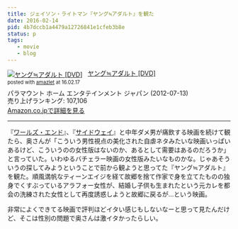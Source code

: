 ```yaml
---
title: ジェイソン・ライトマン『ヤング≒アダルト』を観た
date: 2016-02-14
pid: 4b7dccb1a4479a12726841e1cfeb3b8e
status: p
tags:
   - movie
   - blog
---
```


<div class="amazlet-box" style="margin-bottom:0px;"><div class="amazlet-image" style="float:left;margin:0px 12px 1px 0px;"><a href="http://www.amazon.co.jp/exec/obidos/ASIN/B007T4BET6/dotimpact-22/ref=nosim/" name="amazletlink" target="_blank"><img src="http://ecx.images-amazon.com/images/I/51xQBhuRoKL._SL160_.jpg" alt="ヤング≒アダルト [DVD]" style="border: none;" /></a></div><div class="amazlet-info" style="line-height:120%; margin-bottom: 10px"><div class="amazlet-name" style="margin-bottom:10px;line-height:120%"><a href="http://www.amazon.co.jp/exec/obidos/ASIN/B007T4BET6/dotimpact-22/ref=nosim/" name="amazletlink" target="_blank">ヤング≒アダルト [DVD]</a><div class="amazlet-powered-date" style="font-size:80%;margin-top:5px;line-height:120%">posted with <a href="http://www.amazlet.com/" title="amazlet" target="_blank">amazlet</a> at 16.02.17</div></div><div class="amazlet-detail">パラマウント ホーム エンタテインメント ジャパン (2012-07-13)<br />売り上げランキング: 107,106<br /></div><div class="amazlet-sub-info" style="float: left;"><div class="amazlet-link" style="margin-top: 5px"><a href="http://www.amazon.co.jp/exec/obidos/ASIN/B007T4BET6/dotimpact-22/ref=nosim/" name="amazletlink" target="_blank">Amazon.co.jpで詳細を見る</a></div></div></div><div class="amazlet-footer" style="clear: left"></div></div>

---- 

『[ワールズ・エンド][1]』、『[サイドウェイ][2]』と中年ダメ男が痛飲する映画を続けて観たら、奥さんが「こういう男性視点の美化された自虐ネタみたいな映画いっぱいあるけど、こういうのの女性版はないのか、あるとして需要はあるのだろうか」と言っていた。いわゆるバチェラー映画の女性版みたいなものかな。じゃあそういうの探してみようということで前から観ようと思ってた『ヤング≒アダルト』を観た。順風満帆なティーンエイジを経て故郷を捨て作家で身を立てたものの独身でくすぶっているアラフォー女性が、結婚し子供も生まれたという元カレを都会の洗練された女性として再度誘惑しようと故郷に戻るが…という映画。

非常によくできてる映画で評判ほどイタい感じもしないなーと思って見たんだけど、そこは性別の問題で奥さんは激イタかったらしい。

[1]:	http://text-perforation.doppac.cc/2016/01/30/201601/worlds-end/
[2]:	http://text-perforation.doppac.cc/2016/02/07/201602/sideway/